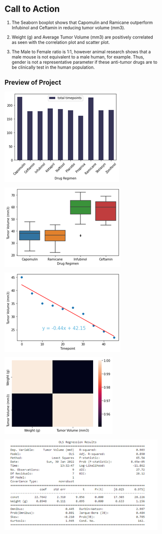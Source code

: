 # Call to Action

1. The Seaborn boxplot shows that Capomulin and Ramicane outperform Infubinol and
Ceftamin in reducing tumor volume (mm3).

2. Weight (g) and Average Tumor Volume (mm3) are positively correlated as seen with
the correlation plot and scatter plot.

3. The Male to Female ratio is 1:1, however animal research shows that a male mouse
is not equivalent to a male human, for example. Thus, gender is not a representative
parameter if these anti-tumor drugs are to be clinically test in the human population.

## Preview of Project

![Alt text](mat1.png?raw=true "Title")

![Alt text](mat2.png?raw=true "Title")

![Alt text](mat3.png?raw=true "Title")

![Alt text](mat4.png?raw=true "Title")

![Alt text](mat5.png?raw=true "Title")
